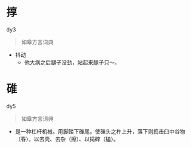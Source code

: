 # 㨃
dy3
> 如皋方言词典
- 抖动
  - 他大病之后腿子没劲，站起来腿子只～。

# 碓
dy5
> 如皋方言词典
- 是一种杠杆机械。用脚踏下碓尾，使碓头之杵上升，落下则捣击臼中谷物（舂），以去壳、去杂（擦）、以捣碎（磕）。

